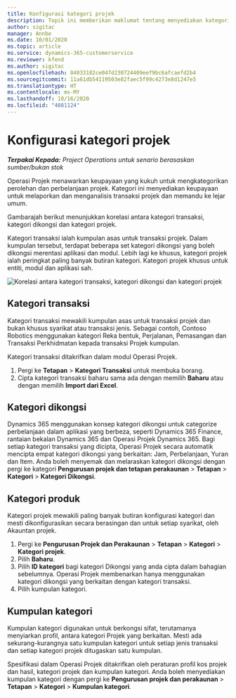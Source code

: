```yaml
---
title: Konfigurasi kategori projek
description: Topik ini memberikan maklumat tentang menyediakan kategori projek.
author: sigitac
manager: Annbe
ms.date: 10/01/2020
ms.topic: article
ms.service: dynamics-365-customerservice
ms.reviewer: kfend
ms.author: sigitac
ms.openlocfilehash: 84033182ce047d230724409eef9bc6afcaefd2b4
ms.sourcegitcommit: 11a61db54119503e82faec5f99c4273e8d1247e5
ms.translationtype: HT
ms.contentlocale: ms-MY
ms.lasthandoff: 10/16/2020
ms.locfileid: "4081124"
---
```

# <a name="configure-project-categories"></a>Konfigurasi kategori projek

_**Terpakai Kepada:** Project Operations untuk senario berasaskan sumber/bukan stok_

Operasi Projek menawarkan keupayaan yang kukuh untuk mengkategorikan perolehan dan perbelanjaan projek. Kategori ini menyediakan keupayaan untuk melaporkan dan menganalisis transaksi projek dan memandu ke lejar umum.

Gambarajah berikut menunjukkan korelasi antara kategori transaksi, kategori dikongsi dan kategori projek. 

Kategori transaksi ialah kumpulan asas untuk transaksi projek. Dalam kumpulan tersebut, terdapat beberapa set kategori dikongsi yang boleh dikongsi merentasi aplikasi dan modul. Lebih lagi ke khusus, kategori projek ialah peringkat paling banyak butiran kategori. Kategori projek khusus untuk entiti, modul dan aplikasi sah.

![Korelasi antara kategori transaksi, kategori dikongsi dan kategori projek](media/project-categories.png)

## <a name="transaction-categories"></a>Kategori transaksi

Kategori transaksi mewakili kumpulan asas untuk transaksi projek dan bukan khusus syarikat atau transaksi jenis. Sebagai contoh, Contoso Robotics menggunakan kategori Reka bentuk, Perjalanan, Pemasangan dan Transaksi Perkhidmatan kepada transaksi Projek kumpulan.

Kategori transaksi ditakrifkan dalam modul Operasi Projek. 
1. Pergi ke **Tetapan** \> **Kategori Transaksi** untuk membuka borang. 
2. Cipta kategori transaksi baharu sama ada dengan memilih **Baharu** atau dengan memilih **Import dari Excel**.

## <a name="shared-categories"></a>Kategori dikongsi

Dynamics 365 menggunakan konsep kategori dikongsi untuk categorize perbelanjaan dalam aplikasi yang berbeza, seperti Dynamics 365 Finance, rantaian bekalan Dynamics 365 dan Operasi Projek Dynamics 365. Bagi setiap kategori transaksi yang dicipta, Operasi Projek secara automatik mencipta empat kategori dikongsi yang berkaitan: Jam, Perbelanjaan, Yuran dan Item. Anda boleh menyemak dan melaraskan kategori dikongsi dengan pergi ke kategori **Pengurusan projek dan tetapan perakaunan** \> **Tetapan** \> **Kategori** \> **Kategori Dikongsi**.

## <a name="project-categories"></a>Kategori produk

Kategori projek mewakili paling banyak butiran konfigurasi kategori dan mesti dikonfigurasikan secara berasingan dan untuk setiap syarikat, oleh Akauntan projek.

1. Pergi ke **Pengurusan Projek dan Perakaunan** \> **Tetapan** \> **Kategori** \> **Kategori projek**.
2. Pilih **Baharu**.
3. Pilih **ID kategori** bagi kategori Dikongsi yang anda cipta dalam bahagian sebelumnya. Operasi Projek membenarkan hanya menggunakan kategori dikongsi yang berkaitan dengan kategori transaksi.
4. Pilih kumpulan kategori.

## <a name="category-groups"></a>Kumpulan kategori

Kumpulan kategori digunakan untuk berkongsi sifat, terutamanya menyiarkan profil, antara kategori Projek yang berkaitan. Mesti ada sekurang-kurangnya satu kumpulan kategori untuk setiap jenis transaksi dan setiap kategori projek ditugaskan satu kumpulan.

Spesifikasi dalam Operasi Projek ditakrifkan oleh peraturan profil kos projek dan hasil, kategori projek dan kumpulan kategori. Anda boleh menyediakan kumpulan kategori dengan pergi ke **Pengurusan projek dan perakaunan** \> **Tetapan** \> **Kategori** \> **Kumpulan kategori**.
